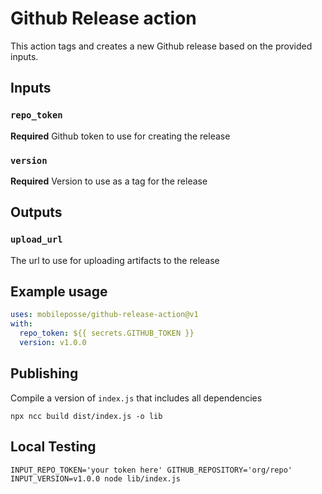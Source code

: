 # Github Release action

This action tags and creates a new Github release based on the provided inputs.

## Inputs

### `repo_token`

**Required** Github token to use for creating the release

### `version`

**Required** Version to use as a tag for the release

## Outputs

### `upload_url`

The url to use for uploading artifacts to the release

## Example usage

```yaml
uses: mobileposse/github-release-action@v1
with:
  repo_token: ${{ secrets.GITHUB_TOKEN }}
  version: v1.0.0
```

## Publishing

Compile a version of `index.js` that includes all dependencies

```
npx ncc build dist/index.js -o lib
```

## Local Testing

```
INPUT_REPO_TOKEN='your token here' GITHUB_REPOSITORY='org/repo' INPUT_VERSION=v1.0.0 node lib/index.js
```
